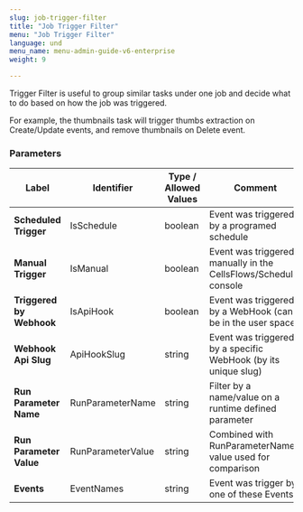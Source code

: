 ```yaml
---
slug: job-trigger-filter
title: "Job Trigger Filter"
menu: "Job Trigger Filter"
language: und
menu_name: menu-admin-guide-v6-enterprise
weight: 9

---
```



Trigger Filter is useful to group similar tasks under one job and decide what to do based on how the job was triggered.

For example, the thumbnails task will trigger thumbs extraction on Create/Update events, and remove thumbnails on Delete event.


### Parameters
|Label |Identifier|Type / Allowed Values| Comment |
|---|---|---|---|
|**Scheduled Trigger**|IsSchedule|boolean|Event was triggered by a programed schedule|
|**Manual Trigger**|IsManual|boolean|Event was triggered manually in the CellsFlows/Scheduler console|
|**Triggered by Webhook**|IsApiHook|boolean|Event was triggered by a WebHook (can be in the user space)|
|**Webhook Api Slug**|ApiHookSlug|string|Event was triggered by a specific WebHook (by its unique slug)|
|**Run Parameter Name**|RunParameterName|string|Filter by a name/value on a runtime defined parameter|
|**Run Parameter Value**|RunParameterValue|string|Combined with RunParameterName, value used for comparison|
|**Events**|EventNames|string|Event was trigger by one of these Events|

